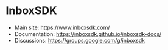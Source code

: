 # InboxSDK

- Main site: https://www.inboxsdk.com/
- Documentation: https://inboxsdk.github.io/inboxsdk-docs/
- Discussions: https://groups.google.com/g/inboxsdk
